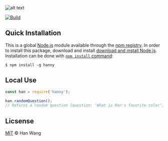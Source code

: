 ![alt text](https://raw.githubusercontent.com/hanywang2/hanny/master/img/hanny.png "Logo Title Text 1")

[![Build](https://travis-ci.org/hanywang2/hanny.svg?branch=master)](https://travis-ci.org/hanywang2/hanny)
  
## Quick Installation
This is a global [Node.js](https://nodejs.org/en/) module available through the [npm registry](https://www.npmjs.com/).
In order to install this package, download and install [download and install Node.js](https://nodejs.org/en/download/).
Installation can be done with [`npm install` command](https://docs.npmjs.com/getting-started/installing-npm-packages-locally):
```
$ npm install -g hanny
```

## Local Use
```JavaScript
const han = require('hanny');

han.randomQuestion();
// Returns a random question {question: 'What is Han's favorite color', answer: 'Red'}
```

## Licsense
[MIT](LICENSE) © Han Wang


